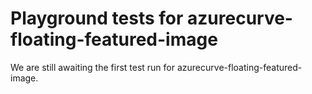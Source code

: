 # Playground tests for azurecurve-floating-featured-image
We are still awaiting the first test run for azurecurve-floating-featured-image.

